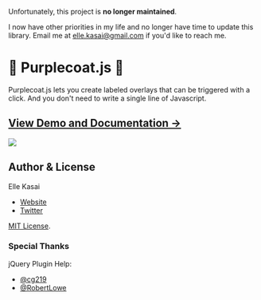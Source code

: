 Unfortunately, this project is **no longer maintained**.

I now have other priorities in my life and no longer have time to update this library. Email me at elle.kasai@gmail.com if you'd like to reach me.

# :womans_clothes: Purplecoat.js :womans_clothes:

Purplecoat.js lets you create labeled overlays that can be triggered with a click. And you don't need to write a single line of Javascript.

## [View Demo and Documentation &rarr;](http://ellekasai.github.io/purplecoat.js)

![](http://f.cl.ly/items/10023K3W2A3F1y423x2c/Screen%20Recording%202014-11-09%20at%2000%3A38.gif)

## Author & License

Elle Kasai

- [Website](http://ellekasai.com/about)
- [Twitter](http://twitter.com/ellekasai)

[MIT License](http://ellekasai.mit-license.org).

### Special Thanks

jQuery Plugin Help:

- [@cg219](https://github.com/ellekasai/purplecoat.js/pull/8)
- [@RobertLowe ](https://github.com/ellekasai/purplecoat.js/pull/6)

